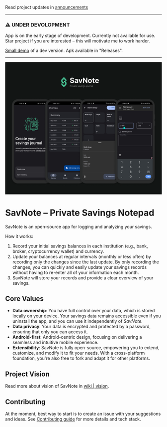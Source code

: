 Read project updates in [announcements](https://github.com/skorphil/savnote/discussions/categories/announcements)

---
### ⚠️ UNDER DEVOLOPMENT
App is on the early stage of development. Currently not available for use. Star project if you are interested – this will motivate me to work harder.

[Small demo](https://youtu.be/abH2uFe2hh0?si=Eo_aMzNmCA1DP6pl) of a dev version. Apk available in "Releases".

---
<img src=".github/savnote.png" alt="SavNote" />

# SavNote – Private Savings Notepad
SavNote is an open-source app for logging and analyzing your savings.

How it works:
1. Record your initial savings balances in each institution (e.g., bank, broker, cryptocurrency wallet) and currency.
2. Update your balances at regular intervals (monthly or less often) by recording only the changes since the last update.
By only recording the changes, you can quickly and easily update your savings records without having to re-enter all of your information each month.
3. SavNote will store your records and provide a clear overview of your savings.


## Core Values
* **Data ownership**: You have full control over your data, which is stored locally on your device. Your savings data remains accessible even if you uninstall the app, and you can use it independently of *SavNote*.
* **Data privacy**: Your data is encrypted and protected by a password, ensuring that only you can access it.
* **Android-first**: Android-centric design, focusing on delivering a seamless and intuitive mobile experience.
* **Extensibility**: SavNote is fully open-source, empowering you to extend, customize, and modify it to fit your needs. With a cross-platform foundation, you're also free to fork and adapt it for other platforms.


## Project Vision  
Read more about vision of SavNote in [wiki | vision](https://github.com/skorphil/savnote/wiki/SavNote-Vision).


## Contributing
At the moment, best way to start is to create an issue with your suggestions and ideas.
See [Contributing guide](/CONTRIBUTING.md) for more details and tech stack.
